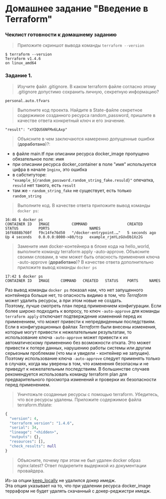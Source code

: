 # Домашнее задание "Введение в Terraform"

### Чеклист готовности к домашнему заданию
> Приложите скриншот вывода команды `terraform --version`

```shell
$ terraform --version
Terraform v1.4.6
on linux_amd64
```

### Задание 1.
> Изучите файл .gitignore. В каком terraform файле согласно этому .gitignore
> допустимо сохранить личную, секретную информацию?

`personal.auto.tfvars`

> Выполните код проекта. Найдите в State-файле секретное содержимое созданного ресурса random_password, пришлите в качестве ответа конкретный ключ и его значение.
```shell
"result": "xYIQUS6NFMx6LAxp"
```

> Объясните в чем заключаются намеренно допущенные ошибки (**доработано**)?:

* в файле main.tf при описании ресурса docker_image пропущено обязательное поле: имя
* при описании ресурса docker_container в поле "имя" используется цифра в начале `1nginx`, это ошибка
* в сабституторе: ` "example_${random_password.random_string_fake.resuld}"` опечатка, `resuld` нет такого, есть `result`
* там же - `random_string_fake` не существует, есть только `random_string`

> Выполните код. В качестве ответа приложите вывод команды `docker ps`:

```shell
16:46 $ docker ps                                                                                                                    
CONTAINER ID   IMAGE          COMMAND                  CREATED         STATUS         PORTS                  NAMES                   
16f6888b760f   f9c14fe76d50   "/docker-entrypoint.…"   5 seconds ago   Up 4 seconds   0.0.0.0:8000->80/tcp   example_rjmYLzGUvDb1Xz2G
```
> Замените имя docker-контейнера в блоке кода на hello_world,
> выполните команду terraform apply -auto-approve. Объясните своими словами,
> в чем может быть опасность применения ключа -auto-approve (**доработано**)?
> В качестве ответа дополнительно приложите вывод команды `docker ps`

```shell
17:42 $ docker ps                                                     
CONTAINER ID   IMAGE     COMMAND   CREATED   STATUS    PORTS     NAMES
```
Раз вывод команды `docker ps` показал нам, что нет запущенного контейнера больше нет, то опасность видимо в том, что _Terraform_ может удалить ресурсы, а при этом новые не создать.  
Поэтому, лучше смотреть план перед применением конфигурации. Если более широко подходить к вопросу, то ключ `-auto-approve` для команды `terraform apply` отключает подтверждение изменений перед их применением, что может привести к непредвиденным последствиям. Если в конфигурационных файлах _Terraform_ были внесены изменения, которые могут привести к нежелательным результатам, то использование ключа `-auto-approve` может привести к их автоматическому применению без возможности отката. Это может привести к потере данных, нарушению работы системы или другим серьезным проблемам (что мы и увидели - контейнер не запущен). Поэтому использование ключа `-auto-approve` следует применять только в случаях, когда мы уверены в том, что изменения безопасны и не приведут к нежелательным последствиям. В большинстве случаев рекомендуется использовать команду terraform plan для предварительного просмотра изменений и проверки их безопасности перед применением.

> Уничтожьте созданные ресурсы с помощью terraform. Убедитесь, что все ресурсы удалены.
> Приложите содержимое файла terraform.tfstate:

```tf
{                                                   
  "version": 4,                                     
  "terraform_version": "1.4.6",                     
  "serial": 34,                                     
  "lineage": "<hidden>",
  "outputs": {},                                    
  "resources": [],                                  
  "check_results": null                             
}                                                   
```

> Объясните, почему при этом не был удален docker образ nginx:latest?
> Ответ подкрепите выдержкой из документации провайдера.

Из-за опции [keep_locally](https://registry.terraform.io/providers/kreuzwerker/docker/latest/docs/resources/image#keep_locally) не удалился докер имедж.  
Эта опция указывает на то, что при удалении ресурса docker_image терраформ не будет удалять скачанный с докер-реджистри имедж.
